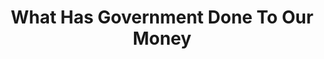---
layout: books
title: What Has Government Done To Our Money
categories: ['money']
author: ['']
excerpt: .
external_url: 
---